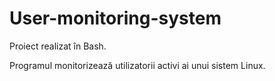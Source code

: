 # User-monitoring-system
Proiect realizat în Bash.

Programul monitorizează utilizatorii activi ai unui sistem Linux.
